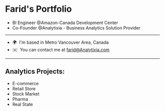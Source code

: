 # Farid's Portfolio

* BI Engineer @Amazon-Canada Development Center 
* Co-Founder @Analytixia - Business Analytics Solution Provider
------------------------------------------------------------------------------------
* 🌍  I'm based in Metro Vancouver Area, Canada
* ✉️  You can contact me at [farid@Analytixia.com](mailto:farid@Analytixia.com)
------------------------------------------------------------------------------------
## Analytics Projects:
* E-commerce
* Retail Store
* Stock Market
* Pharma 
* Real State
